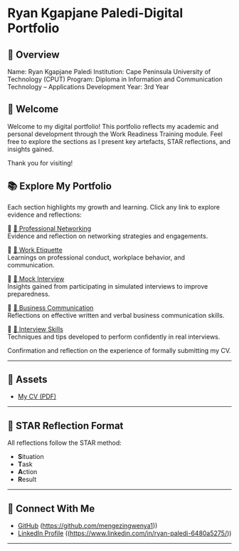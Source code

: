 # Ryan Kgapjane Paledi-Digital Portfolio
## 📌 Overview

Name: Ryan Kgapjane Paledi 
Institution: Cape Peninsula University of Technology (CPUT) Program: 
Diploma in Information and Communication Technology – Applications Development 
Year: 3rd Year

## 👋 Welcome

Welcome to my digital portfolio! This portfolio reflects my academic and personal development through the Work Readiness Training module. Feel free to explore the sections as I present key artefacts, STAR reflections, and insights gained.

Thank you for visiting!

## 📚 Explore My Portfolio
Each section highlights my growth and learning. Click any link to explore evidence and reflections:

🔹 [🤝 Professional Networking](professional-networking.md)  
Evidence and reflection on networking strategies and engagements.

🔹 [👔 Work Etiquette](workplace-etiquette.md)  
Learnings on professional conduct, workplace behavior, and communication.

🔹 [🎤 Mock Interview](mock-interview.md)  
Insights gained from participating in simulated interviews to improve preparedness.

🔹 [💬 Business Communication](business-communication.md)  
Reflections on effective written and verbal business communication skills.

🔹 [🧾 Interview Skills](interview-skills.md)  
Techniques and tips developed to perform confidently in real interviews.


Confirmation and reflection on the experience of formally submitting my CV.

---

## 📎 Assets
- [My CV (PDF)](/assets/RYANCV.pdf)

---

## 🧭 STAR Reflection Format

All reflections follow the STAR method:
- **S**ituation
- **T**ask
- **A**ction
- **R**esult

---

## 🔗 Connect With Me

- [GitHub](#) (https://github.com/mengezingwenya1))  
- [LinkedIn Profile](#) ((https://www.linkedin.com/in/ryan-paledi-6480a5275/))

---
